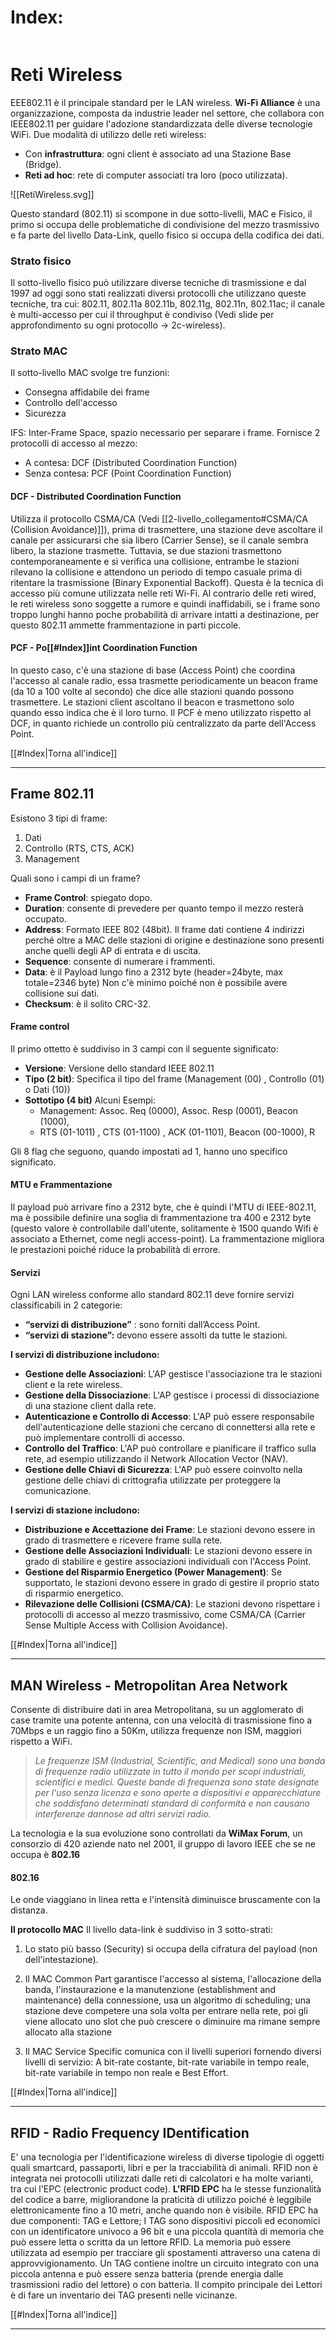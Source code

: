 # Index:

```table-of-contents
```

# Reti Wireless
EEE802.11 è il principale standard per le LAN wireless.
**Wi-Fi Alliance** è una organizzazione, composta da industrie leader nel settore, che collabora con IEEE802.11 per guidare l'adozione standardizzata delle diverse tecnologie WiFi.
Due modalità di utilizzo delle reti wireless:
- Con **infrastruttura**: ogni client è associato ad una Stazione Base (Bridge).
- **Reti ad hoc**: rete di computer associati tra loro (poco utilizzata).

![[RetiWireless.svg]]

Questo standard (802.11) si scompone in due sotto-livelli, MAC e Fisico, il primo si occupa delle problematiche di condivisione del mezzo trasmissivo e fa parte del livello Data-Link, quello fisico si occupa della codifica dei dati.

### Strato fisico
Il sotto-livello fisico può utilizzare diverse tecniche di trasmissione e dal 1997 ad oggi sono stati realizzati diversi protocolli che utilizzano queste tecniche, tra cui: 802.11, 802.11a 802.11b, 802.11g, 802.11n, 802.11ac; il canale è multi-accesso per cui il throughput è condiviso (Vedi slide per approfondimento su ogni protocollo -> 2c-wireless).

### Strato MAC
Il sotto-livello MAC svolge tre funzioni:
- Consegna affidabile dei frame
- Controllo dell'accesso
- Sicurezza

IFS: Inter-Frame Space, spazio necessario per separare i frame.
Fornisce 2 protocolli di accesso al mezzo:
- A contesa: DCF (Distributed Coordination Function)
- Senza contesa: PCF (Point Coordination Function)

#### DCF - Distributed Coordination Function
Utilizza il protocollo CSMA/CA (Vedi [[2-livello_collegamento#CSMA/CA (Collision Avoidance)]]), prima di trasmettere, una stazione deve ascoltare il canale per assicurarsi che sia libero (Carrier Sense), se il canale sembra libero, la stazione trasmette. Tuttavia, se due stazioni trasmettono contemporaneamente e si verifica una collisione, entrambe le stazioni rilevano la collisione e attendono un periodo di tempo casuale prima di ritentare la trasmissione (Binary Exponential Backoff). Questa è la tecnica di accesso più comune utilizzata nelle reti Wi-Fi.
Al contrario delle reti wired, le reti wireless sono soggette a rumore e quindi inaffidabili, se i frame sono troppo lunghi hanno poche probabilità di arrivare intatti a destinazione, per questo 802.11 ammette frammentazione in parti piccole.

#### PCF - Po[[#Index]]int Coordination Function
In questo caso, c'è una stazione di base (Access Point) che coordina l'accesso al canale radio, essa trasmette periodicamente un beacon frame (da 10 a 100 volte al secondo) che dice alle stazioni quando possono trasmettere. Le stazioni client ascoltano il beacon e trasmettono solo quando esso indica che è il loro turno. Il PCF è meno utilizzato rispetto al DCF, in quanto richiede un controllo più centralizzato da parte dell'Access Point.

[[#Index|Torna all'indice]]

---
## Frame 802.11
Esistono 3 tipi di frame:
1. Dati
2. Controllo (RTS, CTS, ACK)
3. Management

Quali sono i campi di un frame?
- **Frame Control**: spiegato dopo.
- **Duration**: consente di prevedere per quanto tempo il mezzo resterà occupato.
- **Address**: Formato IEEE 802 (48bit). Il frame dati contiene 4 indirizzi perché oltre a MAC delle stazioni di origine e destinazione sono presenti anche quelli degli AP di entrata e di uscita.
- **Sequence**: consente di numerare i frammenti.
- **Data**: è il Payload lungo fino a 2312 byte (header=24byte, max totale=2346 byte) Non c'è minimo poiché non è possibile avere collisione sui dati.
- **Checksum**: è il solito CRC-32.

#### Frame control
Il primo ottetto è suddiviso in 3 campi con il seguente significato:
- **Versione**: Versione dello standard IEEE 802.11
- **Tipo (2 bit)**: Specifica il tipo del frame (Management (00) , Controllo (01) o Dati (10))
- **Sottotipo (4 bit)** Alcuni Esempi:
	- Management: Assoc. Req (0000), Assoc. Resp (0001), Beacon (1000),
	- RTS (01-1011) , CTS (01-1100) , ACK (01-1101), Beacon (00-1000), R

Gli 8 flag che seguono, quando impostati ad 1, hanno uno specifico significato.

#### MTU e Frammentazione
Il payload può arrivare fino a 2312 byte, che è quindi l'MTU di IEEE-802.11, ma è possibile definire una soglia di frammentazione tra 400 e 2312 byte (questo valore è controllabile dall'utente, solitamente è 1500 quando Wifi è associato a Ethernet, come negli access-point).
La frammentazione migliora le prestazioni poiché riduce la probabilità di errore.

#### Servizi
Ogni LAN wireless conforme allo standard 802.11 deve fornire servizi classificabili in 2 categorie:
- **“servizi di distribuzione”** : sono forniti dall’Access Point.
- **“servizi di stazione”:** devono essere assolti da tutte le stazioni.

**I servizi di distribuzione includono:**
- **Gestione delle Associazioni**: L'AP gestisce l'associazione tra le stazioni client e la rete wireless. 
- **Gestione della Dissociazione**: L'AP gestisce i processi di dissociazione di una stazione client dalla rete.
- **Autenticazione e Controllo di Accesso**: L'AP può essere responsabile dell'autenticazione delle stazioni che cercano di connettersi alla rete e può implementare controlli di accesso.
- **Controllo del Traffico**: L'AP può controllare e pianificare il traffico sulla rete, ad esempio utilizzando il Network Allocation Vector (NAV).
- **Gestione delle Chiavi di Sicurezza**: L'AP può essere coinvolto nella gestione delle chiavi di crittografia utilizzate per proteggere la comunicazione.

**I servizi di stazione includono:**
- **Distribuzione e Accettazione dei Frame**: Le stazioni devono essere in grado di trasmettere e ricevere frame sulla rete.
- **Gestione delle Associazioni Individuali**: Le stazioni devono essere in grado di stabilire e gestire associazioni individuali con l'Access Point.
- **Gestione del Risparmio Energetico (Power Management)**: Se supportato, le stazioni devono essere in grado di gestire il proprio stato di risparmio energetico.
- **Rilevazione delle Collisioni (CSMA/CA)**: Le stazioni devono rispettare i protocolli di accesso al mezzo trasmissivo, come CSMA/CA (Carrier Sense Multiple Access with Collision Avoidance).

[[#Index|Torna all'indice]]

---

## MAN Wireless - Metropolitan Area Network
Consente di distribuire dati in area Metropolitana, su un agglomerato di case tramite una potente antenna, con una velocità di trasmissione fino a 70Mbps e un raggio fino a 50Km, utilizza frequenze non ISM, maggiori rispetto a WiFi.

>*Le frequenze ISM (Industrial, Scientific, and Medical) sono una banda di frequenze radio utilizzate in tutto il mondo per scopi industriali, scientifici e medici. Queste bande di frequenza sono state designate per l'uso senza licenza e sono aperte a dispositivi e apparecchiature che soddisfano determinati standard di conformità e non causano interferenze dannose ad altri servizi radio.*

La tecnologia e la sua evoluzione sono controllati da **WiMax Forum**, un consorzio di
420 aziende nato nel 2001, il gruppo di lavoro IEEE che se ne occupa è **802.16**

#### 802.16
Le onde viaggiano in linea retta e l'intensità diminuisce bruscamente con la distanza.

**Il protocollo MAC**
Il livello data-link è suddiviso in 3 sotto-strati: 
1. Lo stato più basso (Security) si occupa della cifratura del payload (non dell'intestazione).

2. Il MAC Common Part garantisce l'accesso al sistema, l'allocazione della banda, l'instaurazione e la manutenzione (establishment and maintenance) della connessione, usa un algoritmo di scheduling; una stazione deve competere una sola volta per entrare nella rete, poi gli viene allocato uno slot che può crescere o diminuire ma rimane sempre allocato alla stazione

3. Il MAC Service Specific comunica con il livelli superiori fornendo diversi livelli di servizio: A bit-rate costante, bit-rate variabile in tempo reale, bit-rate variabile in tempo non reale e Best Effort.

[[#Index|Torna all'indice]]

---
## RFID - Radio Frequency IDentification
E' una tecnologia per l'identificazione wireless di diverse tipologie di oggetti quali smartcard, passaporti, libri e per la tracciabilità di animali.
RFID non è integrata nei protocolli utilizzati dalle reti di calcolatori e ha molte varianti, tra cui l'EPC (electronic product code).
**L'RFID EPC** ha le stesse funzionalità del codice a barre, migliorandone la praticità di utilizzo poiché è leggibile elettronicamente fino a 10 metri, anche quando non è visibile.
RFID EPC ha due componenti: TAG e Lettore; I TAG sono dispositivi piccoli ed economici con un identificatore univoco a 96 bit e una piccola quantità di memoria che può essere letta o scritta da un lettore RFID.
La memoria può essere utilizzata ad esempio per tracciare gli spostamenti attraverso una catena di approvvigionamento.
Un TAG contiene inoltre un circuito integrato con una piccola antenna e può essere
senza batteria (prende energia dalle trasmissioni radio del lettore) o con batteria.
Il compito principale dei Lettori è di fare un inventario dei TAG presenti nelle vicinanze.

[[#Index|Torna all'indice]]

---
